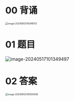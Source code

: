 # 00 背诵

<img src="https://cvp.oss-cn-shanghai.aliyuncs.com/picgo/202406121454685.png" alt="image-20240612145416513" style="zoom:50%;" />



# 01 题目

![image-20240517101349497](https://cvp.oss-cn-shanghai.aliyuncs.com/picgo/202405171013574.png)

# 02 答案

<img src="https://cvp.oss-cn-shanghai.aliyuncs.com/picgo/202406121455491.png" alt="image-20240612145500408" style="zoom:50%;" />